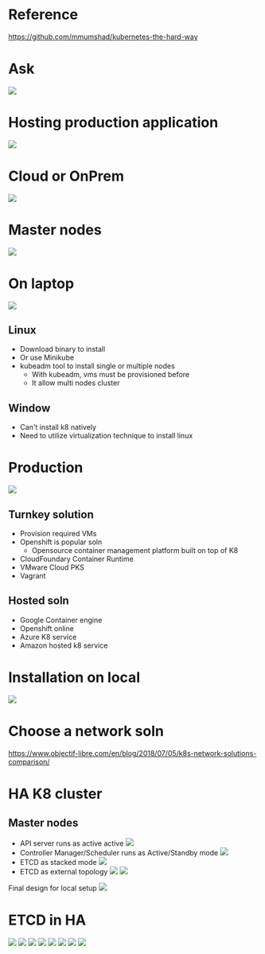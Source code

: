 # Reference
https://github.com/mmumshad/kubernetes-the-hard-way
# Ask
![](assets/ask.png)
# Hosting production application
![](assets/hosting-prod.png)
# Cloud or OnPrem
![](assets/cloud-or-onprem.png)
# Master nodes
![](assets/master-nodes.png)
# On laptop
![](assets/laptop.png)
## Linux
- Download binary to install
- Or use Minikube
- kubeadm tool to install single or multiple nodes
    - With kubeadm, vms must be provisioned before
    - It allow multi nodes cluster
## Window
- Can't install k8 natively
- Need to utilize virtualization technique to install linux

# Production
![](assets/prod-soln.png)
## Turnkey solution
- Provision required VMs
- Openshift is popular soln
    - Opensource container management platform built on top of K8
- CloudFoundary Container Runtime
- VMware Cloud PKS
- Vagrant
## Hosted soln
- Google Container engine
- Openshift online
- Azure K8 service
- Amazon hosted k8 service
# Installation on local
![](assets/install-on-local.png)
# Choose a network soln
https://www.objectif-libre.com/en/blog/2018/07/05/k8s-network-solutions-comparison/
# HA K8 cluster
## Master nodes
- API server runs as active active
![](assets/master-ha-api-server.png)
- Controller Manager/Scheduler runs as Active/Standby mode
![](assets/master-nodes-ha-controller-manager-scheduler.png)
- ETCD as stacked mode
![](assets/etcd-stacked-topology.png)
- ETCD as external topology
![](assets/etcd-external-toplogy.png)
![](assets/api-server-connected-to-etcd.png)

Final design for local setup
![](assets/final-design.png)
# ETCD in HA
![](assets/etcd.png)
![](assets/key-value.png)
![](assets/table.png)
![](assets/key-value-json.png)
![](assets/deploy-etcd.png)
![](assets/etcd-ha.png)
![](assets/etcdctl.png)
![](assets/k8-etcd-ha.png)
